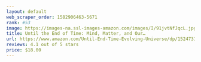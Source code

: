 ```yaml
---
layout: default 
﻿web_scraper_order: 1582906463-5671
rank: #53
image: https://images-na.ssl-images-amazon.com/images/I/91jvtNfJqcL.jpg
title: Until the End of Time: Mind, Matter, and Our…
url: https://www.amazon.com/Until-End-Time-Evolving-Universe/dp/1524731676/ref=zg_mw_books_53?_encoding=UTF8&psc=1&refRID=F7CXJB6QSX8DPP0KMBZS
reviews: 4.1 out of 5 stars
price: $18.00 
---
```

